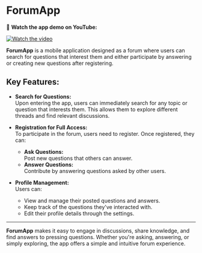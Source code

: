 # **ForumApp**

🔵 **Watch the app demo on YouTube:**

[![Watch the video](https://img.youtube.com/vi/exBukTzHXT4/0.jpg)](https://www.youtube.com/watch?v=exBukTzHXT4)

**ForumApp** is a mobile application designed as a forum where users can search for questions that interest them and either participate by answering or creating new questions after registering.

## **Key Features:**

- **Search for Questions:**  
  Upon entering the app, users can immediately search for any topic or question that interests them. This allows them to explore different threads and find relevant discussions.

- **Registration for Full Access:**  
  To participate in the forum, users need to register. Once registered, they can:
    - **Ask Questions:**  
      Post new questions that others can answer.
    - **Answer Questions:**  
      Contribute by answering questions asked by other users.

- **Profile Management:**  
  Users can:
    - View and manage their posted questions and answers.
    - Keep track of the questions they've interacted with.
    - Edit their profile details through the settings.

---

**ForumApp** makes it easy to engage in discussions, share knowledge, and find answers to pressing questions. Whether you're asking, answering, or simply exploring, the app offers a simple and intuitive forum experience.
